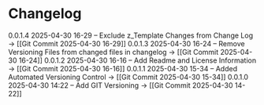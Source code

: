 # Changelog
0.0.1.4    2025-04-30 16-29 – Exclude z_Template Changes from Change Log → [[Git Commit 2025-04-30 16-29]]
0.0.1.3    2025-04-30 16-24 – Remove Versioning Files from changed files in changelog → [[Git Commit 2025-04-30 16-24]]
0.0.1.2    2025-04-30 16-16 – Add Readme and License Information → [[Git Commit 2025-04-30 16-16]]
0.0.1.1    2025-04-30 15-34 – Added Automated Versioning Control → [[Git Commit 2025-04-30 15-34]]
0.0.1.0   2025-04-30 14:22 – Add GIT Versioning → [[Git Commit 2025-04-30 14-22]]


